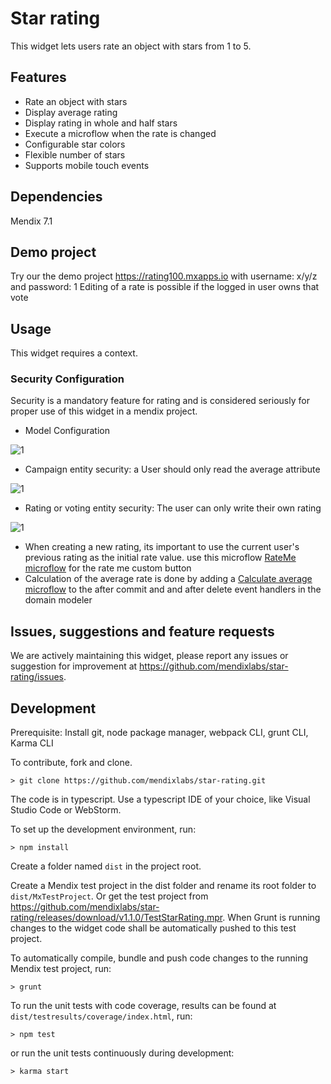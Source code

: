 # Star rating
This widget lets users rate an object with stars from 1 to 5.

## Features
* Rate an object with stars
* Display average rating
* Display rating in whole and half stars
* Execute a microflow when the rate is changed
* Configurable star colors
* Flexible number of stars
* Supports mobile touch events

## Dependencies
Mendix 7.1

## Demo project
Try our the demo project https://rating100.mxapps.io with username: x/y/z  and password: 1
Editing of a rate is possible if the logged in user owns that vote

## Usage
This widget requires a context.

### Security Configuration

Security is a mandatory feature for rating and is considered seriously for proper use of this widget in a mendix project.
 - Model Configuration

 ![1](https://raw.githubusercontent.com/mendixlabs/star-rating/master/assets/domain_model.jpg)
 - Campaign entity security: a User should only read the average attribute 
 
 ![1](https://raw.githubusercontent.com/mendixlabs/star-rating/master/assets/security_campaign.jpg)
 - Rating or voting entity security: The user can only write their own rating 
 
 ![1](https://raw.githubusercontent.com/mendixlabs/star-rating/master/assets/security_rate.jpg)
 - When creating a new rating, its important to use the current user's previous rating as the initial rate value. use this microflow [RateMe microflow](https://modelshare.mendix.com/models/d7ece331-49d4-4464-a2e2-ea75528a0367/rate-me) for the rate me custom button
 - Calculation of the average rate is done by adding a [Calculate average microflow](https://modelshare.mendix.com/models/d27114b6-e2fb-4d79-aa39-8c60a6477ca8/calculate-average-rate) to the after commit and and after delete event handlers in the domain modeler

## Issues, suggestions and feature requests
We are actively maintaining this widget, please report any issues or suggestion for improvement at https://github.com/mendixlabs/star-rating/issues.

## Development
Prerequisite: Install git, node package manager, webpack CLI, grunt CLI, Karma CLI

To contribute, fork and clone.

    > git clone https://github.com/mendixlabs/star-rating.git

The code is in typescript. Use a typescript IDE of your choice, like Visual Studio Code or WebStorm.

To set up the development environment, run:

    > npm install

Create a folder named `dist` in the project root.

Create a Mendix test project in the dist folder and rename its root folder to `dist/MxTestProject`. Or get the test project from https://github.com/mendixlabs/star-rating/releases/download/v1.1.0/TestStarRating.mpr. When Grunt is running changes to the widget code shall be automatically pushed to this test project.

To automatically compile, bundle and push code changes to the running Mendix test project, run:

    > grunt

To run the unit tests with code coverage, results can be found at `dist/testresults/coverage/index.html`, run:

    > npm test

or run the unit tests continuously during development:

    > karma start
